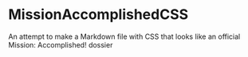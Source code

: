 # MissionAccomplishedCSS
An attempt to make a Markdown file with CSS that looks like an official Mission: Accomplished! dossier
